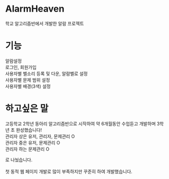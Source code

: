 # AlarmHeaven
학교 알고리즘반에서 개발한 알람 프로젝트

# 기능
알람설정<br>
로그인, 회원가입<br>
사용자별 벨소리 등록 및 다운, 알람벨로 설정<br>
사용자별 문제 범위 설정<br>
사용자별 배경(3색) 설정<br>

# 하고싶은 말
고등학교 2학년 동아리 알고리즘반으로 시작하여 약 6개월동안 수업듣고 개발하며 3학년 초 완성했습니다!
<br>
관리자 상은 유저, 관리자, 문제관리 O<br>
관리자 중은 유저, 문제관리 O<br>
관리자 하는 문제관리 O<br>

로 나눴습니다.<br><br>
첫 동적 웹 페이지 개발로 많이 부족하지만 꾸준히 하여 개발했습니다.
